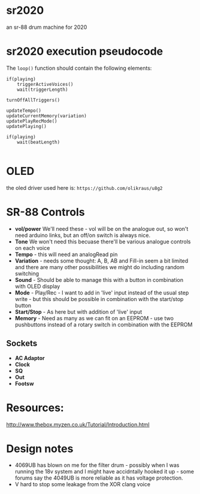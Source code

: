 # sr2020
an sr-88 drum machine for 2020


# sr2020 execution pseudocode

The `loop()` function should contain the following elements: 

```
if(playing)
	triggerActiveVoices()
	wait(triggerLength)

turnOffAllTriggers()

updateTempo()
updateCurrentMemory(variation)
updatePlayRecMode()
updatePlaying()

if(playing)
	wait(beatLength)


```


# OLED

the oled driver used here is: `https://github.com/olikraus/u8g2`





# SR-88 Controls

- **vol/power** We'll need these - vol will be on the analogue out, so won't need arduino links, but an off/on switch is always nice.
- **Tone** We won't need this becuase there'll be various analogue controls on each voice
- **Tempo** - this will need an analogRead pin
- **Variation** - needs some thought: A, B, AB and Fill-in seem a bit limited and there are many other possibilities we might do including random switching
- **Sound** - Should be able to manage this with a button in combination with OLED display
- **Mode** - Play/Rec - I want to add in 'live' input instead of the usual step write - but this should be possible in combination with the start/stop button
- **Start/Stop** - As here but with addition of 'live' input
- **Memory** - Need as many as we can fit on an EEPROM - use two pushbuttons instead of a rotary switch in combination with the EEPROM

## Sockets

- **AC Adaptor**
- **Clock**
- **SQ**
- **Out**
- **Footsw**

# Resources:

http://www.thebox.myzen.co.uk/Tutorial/Introduction.html

# Design notes

- 4069UB has blown on me for the filter drum - possibly when I was running the 18v system and I might have accidntally hooked it up - some forums say the 4049UB is more reliable as it has voltage protection. 
- V hard to stop some leakage from the XOR clang voice





